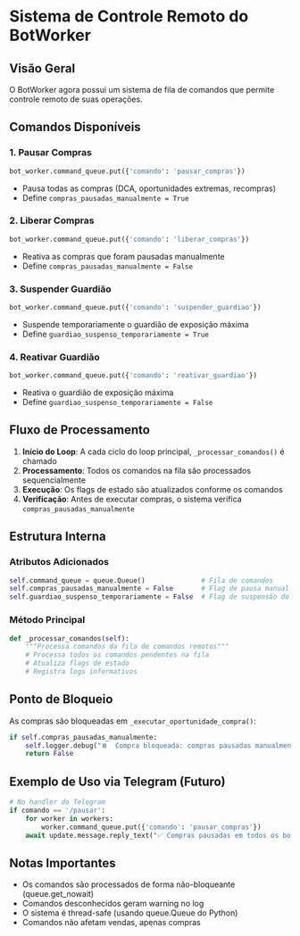 # Sistema de Controle Remoto do BotWorker

## Visão Geral
O BotWorker agora possui um sistema de fila de comandos que permite controle remoto de suas operações.

## Comandos Disponíveis

### 1. Pausar Compras
```python
bot_worker.command_queue.put({'comando': 'pausar_compras'})
```
- Pausa todas as compras (DCA, oportunidades extremas, recompras)
- Define `compras_pausadas_manualmente = True`

### 2. Liberar Compras
```python
bot_worker.command_queue.put({'comando': 'liberar_compras'})
```
- Reativa as compras que foram pausadas manualmente
- Define `compras_pausadas_manualmente = False`

### 3. Suspender Guardião
```python
bot_worker.command_queue.put({'comando': 'suspender_guardiao'})
```
- Suspende temporariamente o guardião de exposição máxima
- Define `guardiao_suspenso_temporariamente = True`

### 4. Reativar Guardião
```python
bot_worker.command_queue.put({'comando': 'reativar_guardiao'})
```
- Reativa o guardião de exposição máxima
- Define `guardiao_suspenso_temporariamente = False`

## Fluxo de Processamento

1. **Início do Loop**: A cada ciclo do loop principal, `_processar_comandos()` é chamado
2. **Processamento**: Todos os comandos na fila são processados sequencialmente
3. **Execução**: Os flags de estado são atualizados conforme os comandos
4. **Verificação**: Antes de executar compras, o sistema verifica `compras_pausadas_manualmente`

## Estrutura Interna

### Atributos Adicionados
```python
self.command_queue = queue.Queue()              # Fila de comandos
self.compras_pausadas_manualmente = False       # Flag de pausa manual
self.guardiao_suspenso_temporariamente = False  # Flag de suspensão do guardião
```

### Método Principal
```python
def _processar_comandos(self):
    """Processa comandos da fila de comandos remotos"""
    # Processa todos os comandos pendentes na fila
    # Atualiza flags de estado
    # Registra logs informativos
```

## Ponto de Bloqueio
As compras são bloqueadas em `_executar_oportunidade_compra()`:
```python
if self.compras_pausadas_manualmente:
    self.logger.debug("⏸️  Compra bloqueada: compras pausadas manualmente")
    return False
```

## Exemplo de Uso via Telegram (Futuro)
```python
# No handler do Telegram
if comando == '/pausar':
    for worker in workers:
        worker.command_queue.put({'comando': 'pausar_compras'})
    await update.message.reply_text("✅ Compras pausadas em todos os bots")
```

## Notas Importantes
- Os comandos são processados de forma não-bloqueante (queue.get_nowait)
- Comandos desconhecidos geram warning no log
- O sistema é thread-safe (usando queue.Queue do Python)
- Comandos não afetam vendas, apenas compras
